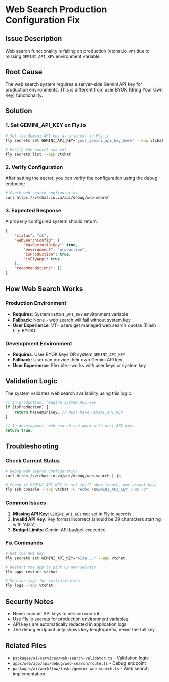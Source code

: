 # Web Search Production Configuration Fix

## Issue Description

Web search functionality is failing on production (vtchat.io.vn) due to missing `GEMINI_API_KEY` environment variable.

## Root Cause

The web search system requires a server-side Gemini API key for production environments. This is different from user BYOK (Bring Your Own Key) functionality.

## Solution

### 1. Set GEMINI_API_KEY on Fly.io

```bash
# Set the Gemini API key as a secret in Fly.io
fly secrets set GEMINI_API_KEY="your_gemini_api_key_here" --app vtchat

# Verify the secret was set
fly secrets list --app vtchat
```

### 2. Verify Configuration

After setting the secret, you can verify the configuration using the debug endpoint:

```bash
# Check web search configuration
curl https://vtchat.io.vn/api/debug/web-search
```

### 3. Expected Response

A properly configured system should return:

```json
{
    "status": "ok",
    "webSearchConfig": {
        "hasGeminiApiKey": true,
        "environment": "production",
        "isProduction": true,
        "isFlyApp": true
    },
    "recommendations": []
}
```

## How Web Search Works

### Production Environment

- **Requires**: System `GEMINI_API_KEY` environment variable
- **Fallback**: None - web search will fail without system key
- **User Experience**: VT+ users get managed web search quotas (Flash Lite BYOK)

### Development Environment

- **Requires**: User BYOK keys OR system `GEMINI_API_KEY`
- **Fallback**: User can provide their own Gemini API key
- **User Experience**: Flexible - works with user keys or system key

## Validation Logic

The system validates web search availability using this logic:

```typescript
// In production, require system API key
if (isProduction) {
    return hasGeminiKey; // Must have GEMINI_API_KEY
}

// In development, web search can work with user API keys
return true;
```

## Troubleshooting

### Check Current Status

```bash
# Debug web search configuration
curl https://vtchat.io.vn/api/debug/web-search | jq

# Check if GEMINI_API_KEY is set (will show length, not actual key)
fly ssh console --app vtchat -C "echo \$GEMINI_API_KEY | wc -c"
```

### Common Issues

1. **Missing API Key**: `GEMINI_API_KEY` not set in Fly.io secrets
2. **Invalid API Key**: Key format incorrect (should be 39 characters starting with 'AIza')
3. **Budget Limits**: Gemini API budget exceeded

### Fix Commands

```bash
# Set the API key
fly secrets set GEMINI_API_KEY="AIza..." --app vtchat

# Restart the app to pick up new secrets
fly apps restart vtchat

# Monitor logs for initialization
fly logs --app vtchat
```

## Security Notes

- Never commit API keys to version control
- Use Fly.io secrets for production environment variables
- API keys are automatically redacted in application logs
- The debug endpoint only shows key length/prefix, never the full key

## Related Files

- `packages/ai/services/web-search-validator.ts` - Validation logic
- `apps/web/app/api/debug/web-search/route.ts` - Debug endpoint
- `packages/ai/workflow/tasks/gemini-web-search.ts` - Web search implementation
